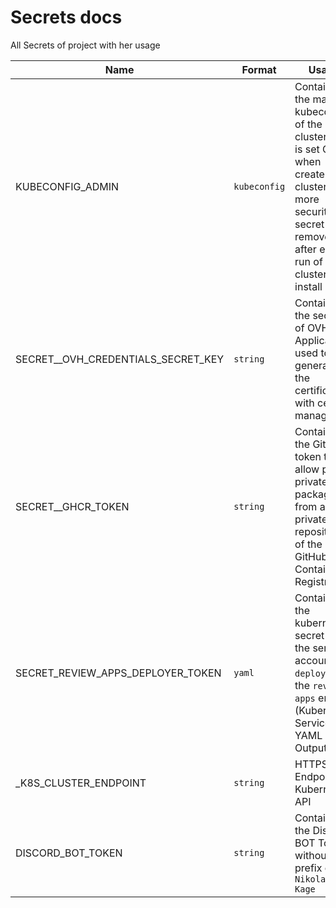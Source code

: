 # Secrets docs

All Secrets of project with her usage

| Name | Format | Usage |
| --- | --- | --- |
| KUBECONFIG_ADMIN | `kubeconfig`  | Contains the main kubeconfig of the cluster and is set ONLY when create the cluster. For more security this secret is removed after each run of cluster install | 
| SECRET__OVH_CREDENTIALS_SECRET_KEY | `string` | Contains the secret of OVH Application used to generate the certificates with cert-manager 
| SECRET__GHCR_TOKEN | `string` | Contains the Github token to allow pull private package from a private repository of the GitHub Container Registry
| SECRET_REVIEW_APPS_DEPLOYER_TOKEN | `yaml` | Contains the kubernetes secret of the service account `deployer` for the `reviwe-apps` env. (Kubernetes Service YAML Output)
| _K8S_CLUSTER_ENDPOINT | `string` | HTTPS Endpoint of Kubernetes API
| DISCORD_BOT_TOKEN | `string` | Contains the Discord BOT Token without prefix of `Nikolas Kage`